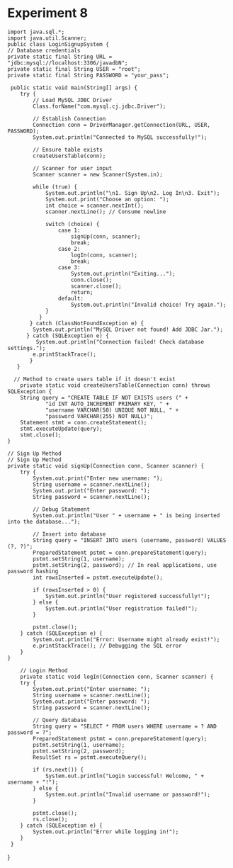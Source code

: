 # Experiment 8

    import java.sql.*;
    import java.util.Scanner;
    public class LoginSignupSystem {
    // Database credentials
    private static final String URL = "jdbc:mysql://localhost:3306/javadbN";
    private static final String USER = "root";
    private static final String PASSWORD = "your_pass";

     public static void main(String[] args) {
        try {
            // Load MySQL JDBC Driver
            Class.forName("com.mysql.cj.jdbc.Driver");

            // Establish Connection
            Connection conn = DriverManager.getConnection(URL, USER, PASSWORD);
            System.out.println("Connected to MySQL successfully!");

            // Ensure table exists
            createUsersTable(conn);

            // Scanner for user input
            Scanner scanner = new Scanner(System.in);

            while (true) {
                System.out.println("\n1. Sign Up\n2. Log In\n3. Exit");
                System.out.print("Choose an option: ");
                int choice = scanner.nextInt();
                scanner.nextLine(); // Consume newline

                switch (choice) {
                    case 1:
                        signUp(conn, scanner);
                        break;
                    case 2:
                        logIn(conn, scanner);
                        break;
                    case 3:
                        System.out.println("Exiting...");
                        conn.close();
                        scanner.close();
                        return;
                    default:
                        System.out.println("Invalid choice! Try again.");
                }
              }
           } catch (ClassNotFoundException e) {
            System.out.println("MySQL Driver not found! Add JDBC Jar.");
          } catch (SQLException e) {
             System.out.println("Connection failed! Check database settings.");
            e.printStackTrace();
           }
       }

      // Method to create users table if it doesn't exist
        private static void createUsersTable(Connection conn) throws SQLException {
        String query = "CREATE TABLE IF NOT EXISTS users (" +
                "id INT AUTO_INCREMENT PRIMARY KEY, " +
                "username VARCHAR(50) UNIQUE NOT NULL, " +
                "password VARCHAR(255) NOT NULL)";
        Statement stmt = conn.createStatement();
        stmt.executeUpdate(query);
        stmt.close();
    }

    // Sign Up Method
    // Sign Up Method
    private static void signUp(Connection conn, Scanner scanner) {
        try {
            System.out.print("Enter new username: ");
            String username = scanner.nextLine();
            System.out.print("Enter password: ");
            String password = scanner.nextLine();

            // Debug Statement
            System.out.println("User " + username + " is being inserted into the database...");

            // Insert into database
            String query = "INSERT INTO users (username, password) VALUES (?, ?)";
            PreparedStatement pstmt = conn.prepareStatement(query);
            pstmt.setString(1, username);
            pstmt.setString(2, password); // In real applications, use password hashing
            int rowsInserted = pstmt.executeUpdate();

            if (rowsInserted > 0) {
                System.out.println("User registered successfully!");
            } else {
                System.out.println("User registration failed!");
            }

            pstmt.close();
        } catch (SQLException e) {
            System.out.println("Error: Username might already exist!");
            e.printStackTrace(); // Debugging the SQL error
        }
    }

        // Login Method
        private static void logIn(Connection conn, Scanner scanner) {
        try {
            System.out.print("Enter username: ");
            String username = scanner.nextLine();
            System.out.print("Enter password: ");
            String password = scanner.nextLine();

            // Query database
            String query = "SELECT * FROM users WHERE username = ? AND password = ?";
            PreparedStatement pstmt = conn.prepareStatement(query);
            pstmt.setString(1, username);
            pstmt.setString(2, password);
            ResultSet rs = pstmt.executeQuery();

            if (rs.next()) {
                System.out.println("Login successful! Welcome, " + username + "!");
            } else {
                System.out.println("Invalid username or password!");
            }

            pstmt.close();
            rs.close();
        } catch (SQLException e) {
            System.out.println("Error while logging in!");
        }
     }
   }
